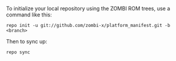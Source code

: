 To initialize your local repository using the ZOMBI ROM trees, use a command like this:

    repo init -u git://github.com/zombi-x/platform_manifest.git -b <branch>

Then to sync up:

    repo sync
